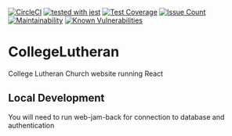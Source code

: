 [![CircleCI](https://circleci.com/gh/WebJamApps/CollegeLutheran.svg?style=svg)](https://circleci.com/gh/WebJamApps/CollegeLutheran)
[![tested with jest](https://img.shields.io/badge/tested_with-jest-99424f.svg)](https://github.com/facebook/jest) 
[![Test Coverage](https://api.codeclimate.com/v1/badges/3a208c3319a68215904f/test_coverage)](https://codeclimate.com/github/WebJamApps/CollegeLutheran/test_coverage)
[![Issue Count](https://codeclimate.com/github/WebJamApps/CollegeLutheran/badges/issue_count.svg)](https://codeclimate.com/github/WebJamApps/CollegeLutheran/issues)
[![Maintainability](https://api.codeclimate.com/v1/badges/3a208c3319a68215904f/maintainability)](https://codeclimate.com/github/WebJamApps/CollegeLutheran/maintainability)
[![Known Vulnerabilities](https://snyk.io/test/github/webjamapps/CollegeLutheran/badge.svg)](https://snyk.io/test/github/webjamapps/CollegeLutheran)
# CollegeLutheran
College Lutheran Church website running React

## Local Development

You will need to run web-jam-back for connection to database and authentication
